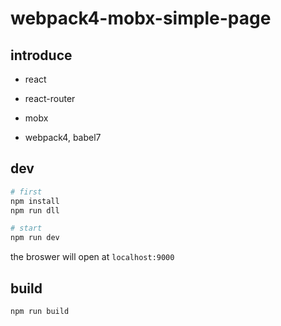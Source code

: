 # webpack4-mobx-simple-page

## introduce

* react
* react-router
* mobx

* webpack4, babel7

## dev

```bash
# first
npm install
npm run dll

# start
npm run dev
```

the broswer will open at `localhost:9000`

## build

```
npm run build
```